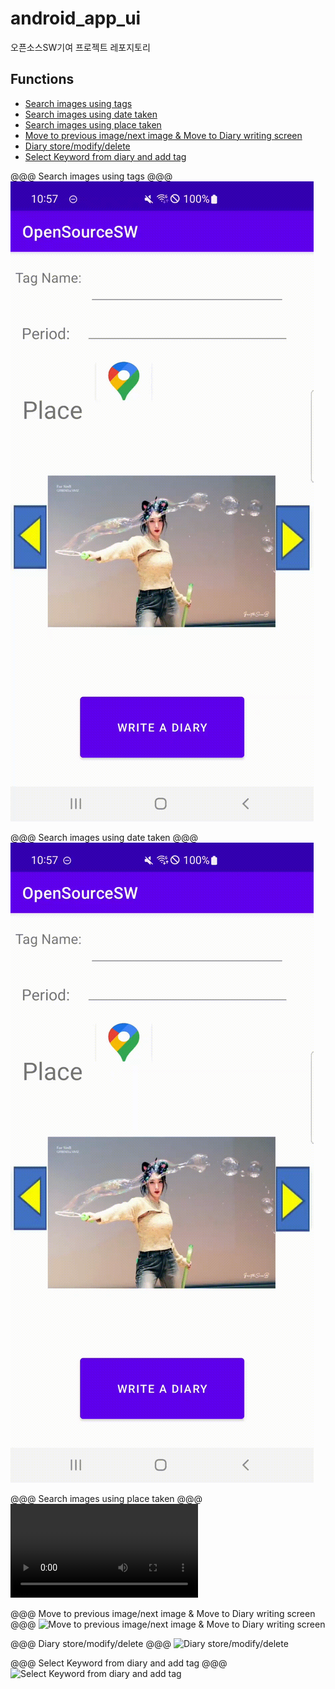 # android_app_ui
오픈소스SW기여 프로젝트 레포지토리

## Functions

- [Search images using tags](#tags-Search-images-using-tags)
- [Search images using date taken](#date-taken-Search-images-using-date-taken)
- [Search images using place taken](#place-taken-Search-images-using-place-taken)
- [Move to previous image/next image & Move to Diary writing screen](#move-Move-to-previous-image-next-image-Move-to-Diary-writing-screen)
- [Diary store/modify/delete](#dsmd-Diary-store-modify-delete)
- [Select Keyword from diary and add tag](#keywordtag-Select-Keyword-from-diary-and-add-tag)

@@@ Search images using tags @@@
![Search images using tags](./simulation/tagsearch.gif)

@@@ Search images using date taken @@@
![Search images using date taken](./simulation/periodsearch.gif)

@@@ Search images using place taken @@@
![Search images using place taken](./simulation/placesearch.mp4)

@@@ Move to previous image/next image & Move to Diary writing screen @@@
![Move to previous image/next image & Move to Diary writing screen](./simulation/imagemovediary.gif)

@@@ Diary store/modify/delete @@@
![Diary store/modify/delete](./simulation/diarystoremodifydelete.gif)

@@@ Select Keyword from diary and add tag @@@
![Select Keyword from diary and add tag](./simulation/createtags.gif)
